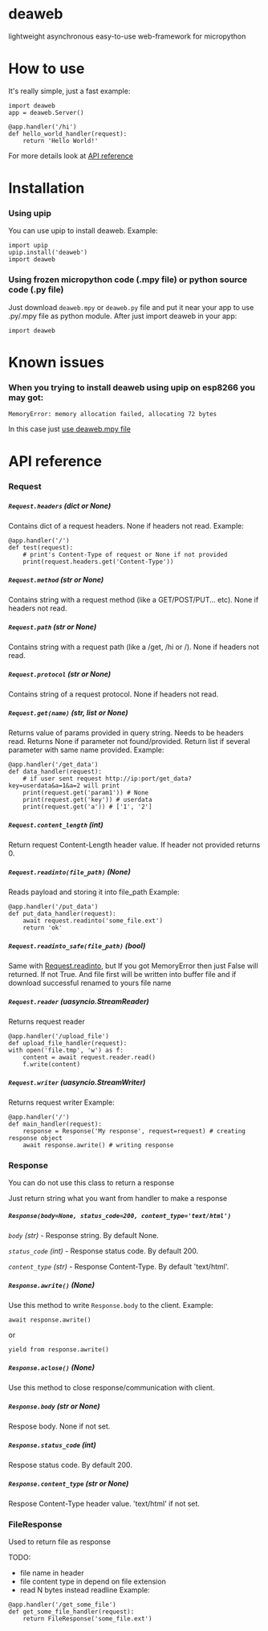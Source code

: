 # deaweb
lightweight asynchronous easy-to-use web-framework for micropython

# How to use
It's really simple, just a fast example:
```
import deaweb
app = deaweb.Server()

@app.handler('/hi')
def hello_world_handler(request):
    return 'Hello World!'
```
For more details look at [API reference](#api-reference)

# Installation 
### Using upip
You can use upip to install deaweb. Example: 
```
import upip
upip.install('deaweb')
import deaweb
```
### Using frozen micropython code (.mpy file) or python source code (.py file)
Just download `deaweb.mpy` or `deaweb.py` file and put it near your app to use .py/.mpy file as python module.
After just import deaweb in your app:
```
import deaweb
```

# Known issues
### When you trying to install deaweb using upip on esp8266 you may got:
```
MemoryError: memory allocation failed, allocating 72 bytes
```
In this case just [use deaweb.mpy file](#using-frozen-micropython-code-mpy-file-or-python-source-code-py-file)

# API reference
### Request
##### **`Request.headers`** _(dict or None)_
Contains dict of a request headers. None if headers not read.
Example:
```
@app.handler('/')
def test(request):
    # print's Content-Type of request or None if not provided
    print(request.headers.get('Content-Type'))
```       
##### **`Request.method`** _(str or None)_
Contains string with a request method (like a GET/POST/PUT... etc). None if headers not read.

##### **`Request.path`** _(str or None)_
Contains string with a request path (like a /get, /hi or /). None if headers not read.

##### **`Request.protocol`** _(str or None)_
Contains string of a request protocol. None if headers not read.

##### **`Request.get(name)`** _(str, list or None)_
Returns value of params provided in query string. Needs to be headers read.
Returns None if parameter not found/provided.
Return list if several parameter with same name provided.
Example:
```
@app.handler('/get_data')
def data_handler(request):
    # if user sent request http://ip:port/get_data?key=userdata&a=1&a=2 will print
    print(request.get('param1')) # None
    print(request.get('key')) # userdata
    print(request.get('a')) # ['1', '2']
```

##### **`Request.content_length`** _(int)_
Return request Content-Length header value. If header not provided returns 0.

##### **`Request.readinto(file_path)`** _(None)_
Reads payload and storing it into file_path
Example:
```
@app.handler('/put_data')
def put_data_handler(request):
    await request.readinto('some_file.ext')
    return 'ok'
```

##### **`Request.readinto_safe(file_path)`** _(bool)_
Same with [Request.readinto](#requestreadintofile_path-none), but
If you got MemoryError then just False will returned. If not True.
And file first will be written into buffer file and if download successful
renamed to yours file name

##### **`Request.reader`** _(uasyncio.StreamReader)_
Returns request reader

```
@app.handler('/upload_file')
def upload_file_handler(request):
with open('file.tmp', 'w') as f:
    content = await request.reader.read()
    f.write(content)
```

##### **`Request.writer`** _(uasyncio.StreamWriter)_
Returns request writer
Example:
```
@app.handler('/')
def main_handler(request):
    response = Response('My response', request=request) # creating response object
    await response.awrite() # writing response
```

### Response
You can do not use this class to return a response

Just return string what you want from handler to make a response
##### **`Response(body=None, status_code=200, content_type='text/html')`**
 *`body`* _(str)_ - Response string. By default None.
 
 *`status_code`* _(int)_ - Response status code. By default 200.
 
 *`content_type`* _(str)_ - Response Content-Type. By default 'text/html'.

##### **`Response.awrite()`** _(None)_
Use this method to write `Response.body` to the client.
Example:

```
await response.awrite()
```
or
```
yield from response.awrite()
```

##### **`Response.aclose()`** _(None)_
Use this method to close response/communication with client.

##### **`Response.body`** _(str or None)_
Respose body. None if not set.

##### **`Response.status_code`** _(int)_
Respose status code. By default 200.

##### **`Response.content_type`** _(str or None)_
Respose Content-Type header value. 'text/html' if not set.

### FileResponse
Used to return file as response

TODO:
 - file name in header
 - file content type in depend on file extension
 - read N bytes instead readline
Example:
```
@app.handler('/get_some_file')
def get_some_file_handler(request):
    return FileResponse('some_file.ext')
```
